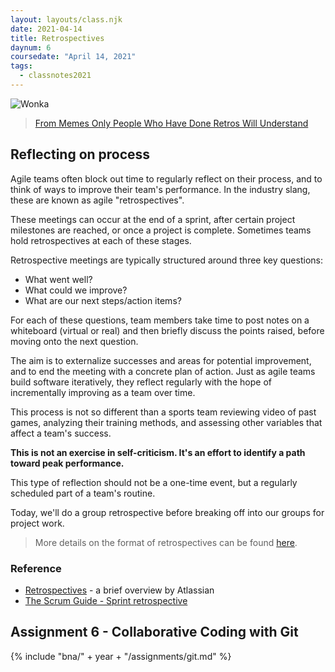 ```yaml
---
layout: layouts/class.njk
date: 2021-04-14
title: Retrospectives
daynum: 6
coursedate: "April 14, 2021"
tags:
  - classnotes2021
---
```



![Wonka](/static/img/meme_retrospectives.png)

> [From Memes Only People Who Have Done Retros Will Understand](https://mindful.team/memes-only-people-who-have-done-retros-will-understand/)

## Reflecting on process

Agile teams often block out time to regularly reflect on their process, and to think of ways to improve their team's performance. In the industry slang, these are known as agile "retrospectives".

These meetings can occur at the end of a sprint, after certain project milestones are reached, or once a project is complete. Sometimes teams hold retrospectives at each of these stages.

Retrospective meetings are typically structured around three key questions:

* What went well?
* What could we improve?
* What are our next steps/action items?

For each of these questions, team members take time to post notes on a whiteboard (virtual or real) and then briefly discuss the points raised, before moving onto the next question.

The aim is to externalize successes and areas for potential improvement, and to end the meeting with a concrete plan of action. Just as agile teams build software iteratively, they reflect regularly with the hope of incrementally improving as a team over time.

This process is not so different than a sports team reviewing video of past games, analyzing their training methods, and assessing other variables that affect a team's success.

**This is not an exercise in self-criticism. It's an effort to identify a path toward peak performance.**

This type of reflection should not be a one-time event, but a regularly scheduled part of a team's routine.

Today, we'll do a group retrospective before breaking off into our groups for project work.

> More details on the format of retrospectives can be found [here](https://www.atlassian.com/team-playbook/plays/retrospective).

### Reference

* [Retrospectives](https://agilereflections.com/2016/08/03/retrospectives-back-to-basics/) - a brief overview by Atlassian
* [The Scrum Guide - Sprint retrospective](https://www.scrumguides.org/scrum-guide.html#events-retro)

## Assignment 6 - Collaborative Coding with Git

{% include "bna/" + year + "/assignments/git.md" %}
